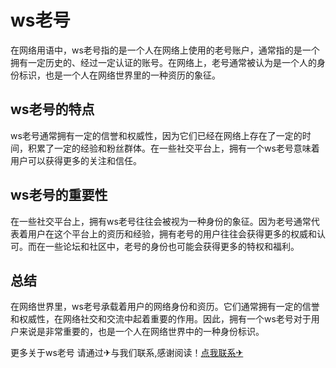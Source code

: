 # ws老号

在网络用语中，ws老号指的是一个人在网络上使用的老号账户，通常指的是一个拥有一定历史的、经过一定认证的账号。在网络上，老号通常被认为是一个人的身份标识，也是一个人在网络世界里的一种资历的象征。

## ws老号的特点

ws老号通常拥有一定的信誉和权威性，因为它们已经在网络上存在了一定的时间，积累了一定的经验和粉丝群体。在一些社交平台上，拥有一个ws老号意味着用户可以获得更多的关注和信任。

## ws老号的重要性

在一些社交平台上，拥有ws老号往往会被视为一种身份的象征。因为老号通常代表着用户在这个平台上的资历和经验，拥有老号的用户往往会获得更多的权威和认可。而在一些论坛和社区中，老号的身份也可能会获得更多的特权和福利。

## 总结

在网络世界里，ws老号承载着用户的网络身份和资历。它们通常拥有一定的信誉和权威性，在网络社交和交流中起着重要的作用。因此，拥有一个ws老号对于用户来说是非常重要的，也是一个人在网络世界中的一种身份标识。

更多关于ws老号 请通过✈与我们联系,感谢阅读！[点我联系✈](https://dl.G208.com)